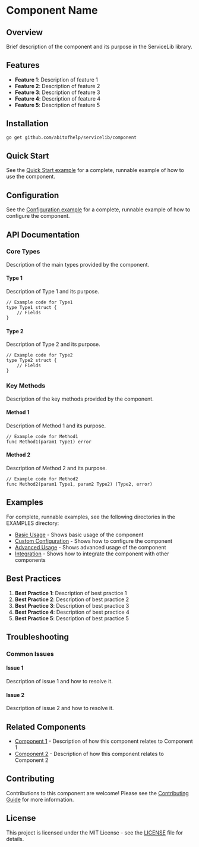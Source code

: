 # Component Name

## Overview

Brief description of the component and its purpose in the ServiceLib library.

## Features

- **Feature 1**: Description of feature 1
- **Feature 2**: Description of feature 2
- **Feature 3**: Description of feature 3
- **Feature 4**: Description of feature 4
- **Feature 5**: Description of feature 5

## Installation

```bash
go get github.com/abitofhelp/servicelib/component
```

## Quick Start

See the [Quick Start example](../EXAMPLES/component/basic_usage/README.md) for a complete, runnable example of how to use the component.

## Configuration

See the [Configuration example](../EXAMPLES/component/custom_configuration/README.md) for a complete, runnable example of how to configure the component.

## API Documentation

### Core Types

Description of the main types provided by the component.

#### Type 1

Description of Type 1 and its purpose.

```
// Example code for Type1
type Type1 struct {
    // Fields
}
```

#### Type 2

Description of Type 2 and its purpose.

```
// Example code for Type2
type Type2 struct {
    // Fields
}
```

### Key Methods

Description of the key methods provided by the component.

#### Method 1

Description of Method 1 and its purpose.

```
// Example code for Method1
func Method1(param1 Type1) error
```

#### Method 2

Description of Method 2 and its purpose.

```
// Example code for Method2
func Method2(param1 Type1, param2 Type2) (Type2, error)
```

## Examples

For complete, runnable examples, see the following directories in the EXAMPLES directory:

- [Basic Usage](../EXAMPLES/component/basic_usage/README.md) - Shows basic usage of the component
- [Custom Configuration](../EXAMPLES/component/custom_configuration/README.md) - Shows how to configure the component
- [Advanced Usage](../EXAMPLES/component/advanced_usage/README.md) - Shows advanced usage of the component
- [Integration](../EXAMPLES/component/integration/README.md) - Shows how to integrate the component with other components

## Best Practices

1. **Best Practice 1**: Description of best practice 1
2. **Best Practice 2**: Description of best practice 2
3. **Best Practice 3**: Description of best practice 3
4. **Best Practice 4**: Description of best practice 4
5. **Best Practice 5**: Description of best practice 5

## Troubleshooting

### Common Issues

#### Issue 1

Description of issue 1 and how to resolve it.

#### Issue 2

Description of issue 2 and how to resolve it.

## Related Components

- [Component 1](../component1/README.md) - Description of how this component relates to Component 1
- [Component 2](../component2/README.md) - Description of how this component relates to Component 2

## Contributing

Contributions to this component are welcome! Please see the [Contributing Guide](../CONTRIBUTING.md) for more information.

## License

This project is licensed under the MIT License - see the [LICENSE](../LICENSE) file for details.
